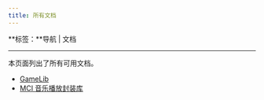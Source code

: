 ```yaml
---
title: 所有文档
---
```


**标签：**导航 | 文档

---

本页面列出了所有可用文档。

- [GameLib](./gamelib-suplib)
- [MCI 音乐播放封装库](./mciplayer-suplib)
